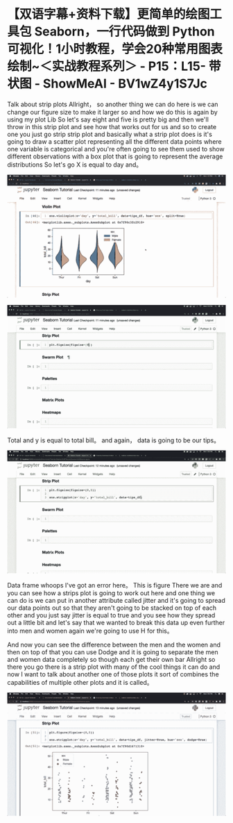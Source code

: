 # 【双语字幕+资料下载】更简单的绘图工具包 Seaborn，一行代码做到 Python 可视化！1小时教程，学会20种常用图表绘制~＜实战教程系列＞ - P15：L15- 带状图 - ShowMeAI - BV1wZ4y1S7Jc

Talk about strip plots Allright， so another thing we can do here is we can change our figure size to make it larger so and how we do this is again by using my plot Lib So let's say eight and five is pretty big and then we'll throw in this strip plot and see how that works out for us and so to create one you just go strip strip plot and basically what a strip plot does is it's going to draw a scatter plot representing all the different data points where one variable is categorical and you're often going to see them used to show different observations with a box plot that is going to represent the average distributions So let's go X is equal to day and。



![](img/aa7de4aeb2764a1b96659abb0b40556a_1.png)

![](img/aa7de4aeb2764a1b96659abb0b40556a_2.png)

Total and y is equal to total bill。 and again， data is going to be our tips。



![](img/aa7de4aeb2764a1b96659abb0b40556a_4.png)

Data frame whoops I've got an error here。 This is figure There we are and you can see how a strips plot is going to work out here and one thing we can do is we can put in another attribute called jitter and it's going to spread our data points out so that they aren't going to be stacked on top of each other and you just say jitter is equal to true and you see how they spread out a little bit and let's say that we wanted to break this data up even further into men and women again we're going to use H for this。

And now you can see the difference between the men and the women and then on top of that you can use Dodge and it is going to separate the men and women data completely so though each get their own bar Allright so there you go there is a strip plot with many of the cool things it can do and now I want to talk about another one of those plots it sort of combines the capabilities of multiple other plots and it is called。



![](img/aa7de4aeb2764a1b96659abb0b40556a_6.png)
